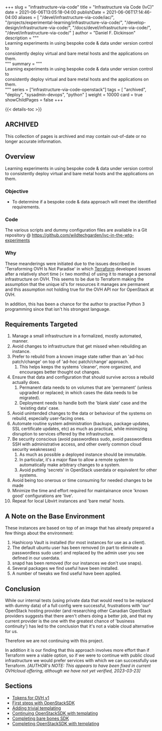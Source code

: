 +++
slug = "infrastructure-via-code"
title = "Infrastructure via Code (IvC)"
date = 2021-06-06T13:05:18-04:00
publishDate = 2021-06-06T17:14:46-04:00
aliases = [
	"/devel/infrastructure-via-code/iac/",
	"/projects/experimental-learning/infrastructure-via-code/",
	"/develop-design/infrastructure-via-code/",
	"/docs/devel/infrastructure-via-code/",
	"/devel/infrastructure-via-code/"
]
author = "Daniel F. Dickinson"
description = """\
Learning experiments in using bespoke code & data under version control to \
consistently deploy virtual and bare metal hosts and the applications on them.\
"""
summary = """\
Learning experiments in using bespoke code & data under version control to \
consistently deploy virtual and bare metal hosts and the applications on them.\
"""
series = ["infrastructure-via-code-openstack"]
tags = [
	"archived",
	"deploy",
	"sysadmin-devops",
	"python"
]
weight = 10000
card = true
showChildPages = false
+++

{{< details-toc >}}

## ARCHIVED

This collection of pages is archived and may contain out-of-date or no longer accurate information.

## Overview

Learning experiments in using bespoke code & data under version control to consistently deploy virtual and bare metal hosts and the applications on them.

### Objective

* To determine if a bespoke code & data approach will meet the identified requirements.

### Code

The various scripts and dummy configuration files are available in a Git repository @ <https://github.com/wildtechgarden/ivc-in-the-wtg-experiments>

### Why

These meanderings were initiated due to the issues described in 'Terraforming OVH Is Not Paradise' in which [Terraform](https://www.terraform.io)
developed issues after a relatively short time (\< two months) of using it to manage a personal infrastructure on OVH. This seems to be due to
Terraform making the assumption that the unique id's for resources it manages
are permanent and this assumption not holding true for the OVH API nor for
OpenStack at OVH.

In addition, this has been a chance for the author to practise Python 3
programming since that isn't his strongest language.

## Requirements Targeted

1. Manage a small infrastructure in a formalized, mostly automated, manner.
2. Avoid changes to infrastructure that get missed when rebuilding an instance.
3. Prefer to rebuild from a known image state rather than an 'ad-hoc patch/change' on top of 'ad-hoc patch/change' approach.
   1. This helps keeps the systems 'cleaner', more organized, and encourages better thought out changes.
4. Ensure that data and configuration that should survive across a rebuild actually does.
   1. Permanent data needs to on volumes that are 'permanent' (unless upgraded or replaced; in which cases the data needs to be migrated).
   2. Deployment needs to handle both the 'blank slate' case and the 'existing data' case.
5. Avoid unintended changes to the data or behaviour of the systems on rebuild, especially user-facing ones.
6. Automate routine system administration (backups, package updates, SSL certificate updates, etc) as much as practical, while minimizing disruption to services offered by the infrastructure.
7. Be security conscious (avoid passwordless sudo, avoid passwordless SSH with administrative access, and other overly common cloud security weaknesses)
   1. As much as possible a deployed instance should be immutable.
   2. In particular, it's a major flaw to allow a remote system to automatically make arbitrary changes to a system.
   3. Avoid putting 'secrets' in OpenStack userdata or equivalent for other systems.
8. Avoid being too onerous or time consuming for needed changes to be made
9. Minimize the time and effort required for maintainance once 'known good' configurations are 'live'.
10. Repeat for local Libvirt instances and 'bare metal' hosts.

## A Note on the Base Environment

These instances are based on top of an image that has already prepared a few things about the environment:

1. Hashicorp Vault is installed (for most instances for use as a client).
2. The default ubuntu user has been removed (in part to eliminate a passwordless sudo user) and replaced by the admin user you see defined in our userdata.
3. snapd has been removed (for our instances we don't use snaps).
4. Several packages we find useful have been installed.
5. A number of tweaks we find useful have been applied.

## Conclusion

While our internal tests (using private data that would need to be replaced with dummy data) of a full config were successful, frustrations with 'our' OpenStack hosting provider (and researching other Canadian OpenStack providers suggests that there aren't others doing a better job, and that my current provider is the one with the greatest chance of 'business continuity') has led to the conclusion that it's not a viable cloud alternative for us.

Therefore we are not continuing with this project.

In addition it is our finding that this approach involves more effort than if Terraform were a viable option, so if we were to continue with public cloud infrastructure we would prefer services with which we can successfully use Terraform. _[AUTHOR's NOTE: This appears to have been fixed in current OVHcloud offering, although we have not yet verified, 2023-03-23]_

## Sections

* [Tokens for OVH v1](2021-06-06-tokens-for-ovh-v1)
* [First steps with OpenStackSDK](2021-06-06-first-steps-with-openstacksdk)
* [Adding trivial templating](2021-06-09-adding-trivial-templating)
* [Continuing OpenStackSDK with templating](continuing-openstacksdk-with-templating/_index.md)
* [Completing bare bones SDK](completing-bare-bones-openstacksdk/_index.md)
* [Completing OpenStackSDK with templating](2021-06-15-completing-openstacksdk-with-templating)
